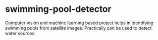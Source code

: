 # swimming-pool-detector
Computer vision and machine learning based project helps in identifying swimming pools from satellite images. Practically can be used to detect water sources.
